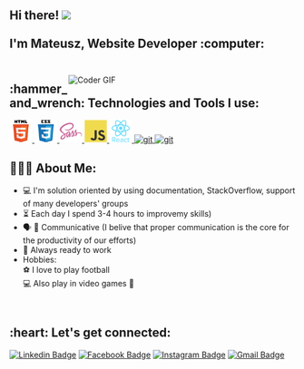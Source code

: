 <h2 align="left">
 <abc>
  <br>Hi there! <img src="https://user-images.githubusercontent.com/42378118/110234147-e3259600-7f4e-11eb-95be-0c4047144dea.gif" width="30"><br>
  <br> I'm Mateusz, Website Developer :computer:<br>
  <br>
   
 </abc>
</h2> 
 <img align="right" src="https://cdn.dribbble.com/users/1292677/screenshots/6139167/media/5387dc7e035b3efe9d94516044de66a4.gif" alt="Coder GIF" style="width: 400px; display:block;">
<h2 align="left">:hammer_and_wrench: Technologies and Tools I use:</h2>
<p align="left">
    <a href="https://www.w3.org/html/" target="_blank"> <img src="https://raw.githubusercontent.com/devicons/devicon/master/icons/html5/html5-original-wordmark.svg" alt="html5" width="40" height="40"/> </a>
    <a href="https://www.w3schools.com/css/" target="_blank"> <img src="https://raw.githubusercontent.com/devicons/devicon/master/icons/css3/css3-original-wordmark.svg" alt="css3" width="40" height="40"/> </a>
<a href="https://sass-lang.com" target="_blank"> <img src="https://raw.githubusercontent.com/devicons/devicon/master/icons/sass/sass-original.svg" alt="sass" width="40" height="40"/> </a>
    <a href="https://developer.mozilla.org/en-US/docs/Web/JavaScript" target="_blank"> <img src="https://raw.githubusercontent.com/devicons/devicon/master/icons/javascript/javascript-original.svg" alt="javascript" width="40" height="40"/> </a>
<a href="https://reactjs.org/" target="_blank"> <img src="https://raw.githubusercontent.com/devicons/devicon/master/icons/react/react-original-wordmark.svg" alt="react" width="40" height="40"/> </a>
<a href="https://git-scm.com/" target="_blank"> <img src="https://www.vectorlogo.zone/logos/git-scm/git-scm-icon.svg" alt="git" width="40" height="40"/> </a>
<a href="https://code.visualstudio.com/" target="_blank"> <img src="https://www.vectorlogo.zone/logos/visualstudio_code/visualstudio_code-icon.svg"  alt="git" width="40" height="40"/> <a>
    </p>

<h2 align="left">👨🏻‍💻 About Me:</h2>

- :computer: I'm solution oriented by using documentation, StackOverflow, support of many developers' groups
- :hourglass_flowing_sand: Each day I spend 3-4 hours to improvemy skills)
- 🗣 👥 Communicative (I belive that proper communication is the core for the productivity of our efforts)
- :rocket: Always ready to work
- Hobbies:  <br>
⚽️ I love to play football <br>
💻 Also play in video games 🤫
<br>

<h2 align="left">:heart: Let's get connected:</h2>

[![Linkedin Badge](https://img.shields.io/badge/-burnagiel-blue?style=flat-square&logo=Linkedin&logoColor=white&link=https://www.linkedin.com/in/burnagiel/)](https://www.linkedin.com/in/burnagiel/)
[![Facebook Badge](https://img.shields.io/badge/-@burnagiel-3b5998?style=flat-square&labelColor=3b5998&logo=facebook&logoColor=white&link=https://www.facebook.com/burnagiel)](https://www.facebook.com/burnagiel)
[![Instagram Badge](https://img.shields.io/badge/-@xmateuszeek-D7008A?style=flat-square&labelColor=D7008A&logo=Instagram&logoColor=white&link=https://www.instagram.com/hellomati.dev/)](https://www.instagram.com/hellomati.dev/)
[![Gmail Badge](https://img.shields.io/badge/Gmail-c14438?style=flat-square&logo=Gmail&logoColor=white&link=mailto:mateuszburnagiel@gmail.com)](mailto:mateuszburnagiel@gmail.com)

